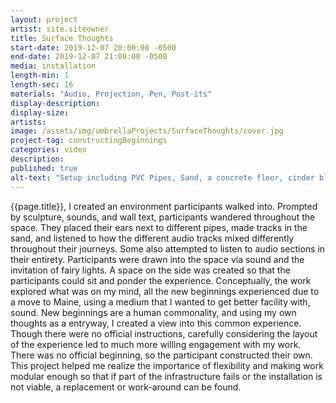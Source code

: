 ```yaml
---
layout: project
artist: site.siteowner
title: Surface Thoughts
start-date: 2019-12-07 20:00:00 -0500
end-date: 2019-12-07 21:00:00 -0500
media: installation
length-min: 1
length-sec: 16
materials: "Audio, Projection, Pen, Post-its"
display-description:
display-size:
artists:
image: /assets/img/umbrellaProjects/SurfaceThoughts/cover.jpg
project-tag: constructingBeginnings
categories: video
description:
published: true
alt-text: "Setup including PVC Pipes, Sand, a concrete floor, cinder blocks, arranged on the left, stairs on the right"
---
```

{{page.title}}, I created an environment participants
walked into. Prompted by sculpture, sounds, and wall text, participants
wandered throughout the space. They placed their ears next to different
pipes, made tracks in the sand, and listened to how the different audio
tracks mixed differently throughout their journeys. Some also attempted
to listen to audio sections in their entirety. Participants were drawn into
the space via sound and the invitation of fairy lights. A space on the side
was created so that the participants could sit and ponder the experience.
Conceptually, the work explored what was on my mind, all the new
beginnings experienced due to a move to Maine, using a medium that I
wanted to get better facility with, sound. New beginnings are a human
commonality, and using my own thoughts as a entryway, I created a view
into this common experience.
Though there were no official instructions, carefully considering the
layout of the experience led to much more willing engagement with my
work. There was no official beginning, so the participant constructed
their own. This project helped me realize the importance of flexibility
and making work modular enough so that if part of the infrastructure
fails or the installation is not viable, a replacement or work-around can
be found.
